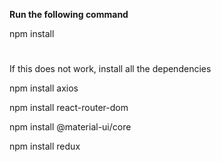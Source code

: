 **Run the following command**

npm install 

#
If this does not work, install all the dependencies

npm install axios

npm install react-router-dom

npm install @material-ui/core

npm install redux
#


